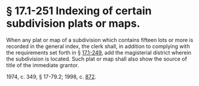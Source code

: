 # § 17.1-251 Indexing of certain subdivision plats or maps.

<p>When any plat or map of a subdivision which contains fifteen lots or more is recorded in the general index, the clerk shall, in addition to complying with the requirements set forth in § <a href='http://law.lis.virginia.gov/vacode/17.1-249/'>17.1-249</a>, add the magisterial district wherein the subdivision is located. Such plat or map shall also show the source of title of the immediate grantor.</p><p>1974, c. 349, § 17-79.2; 1998, c. <a href='http://lis.virginia.gov/cgi-bin/legp604.exe?981+ful+CHAP0872'>872</a>.</p>